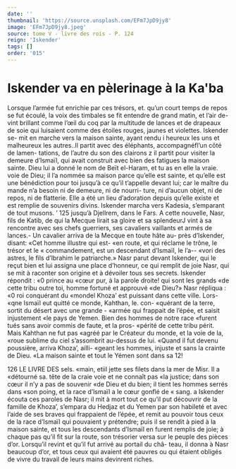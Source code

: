 ```yaml
---
date: ''
thumbnail: 'https://source.unsplash.com/EFm7JpD9jy8'
image: 'EFm7JpD9jy8.jpeg'
source: tome V - livre des rois - P. 124
reign: 'Iskender'
tags: []
order: '015'
---
```


# Iskender va en pèlerinage à la Ka'ba

Lorsque l’armée fut enrichie par ces trésors, et.
qu’un court temps de repos se fut écoulé, la voix des timbales se fit entendre de grand matin, et l’air de-
vint brillant comme l’œil du coq par la multitude de lances et de drapeaux de soie qui luisaient comme des étoiles rouges, jaunes et violettes. Iskender se- mit en marche vers la maison sainte, ayant rendu
i heureux les uns et malheureux les autres..Il partit avec des éléphants, accompagnéfl’un côté de lamen-
tations, de l’autre du son des clairons z il partit pour visiter la demeure d’lsmaïl, qui avait construit avec bien des fatigues la maison sainte. Dieu lui a donné le nom de Beït el-Haram, et tu as en elle la vraie. voie de Dieu; il l’a nommée sa maison parce qu’elle
est sainte, et qu’elle est une bénédiction pour toi jusqu’à ce qu’il t’appelle devant lui; car le maître
du mande n’a besoin ni de demeure, ni de nourri- ture, ni d’aucun objet, ni de repos, ni de flatterie. Elle a été un lieu d’adoration depuis qu’elle existe et
est remplie de souvenirs divins.
Iskender marcha vers Kadesia, s’emparant de tout
musons. ’ 125 jusqu’à Djellrem, dans le Fars. A cette nouvelle,
Nasr, fils de Katib, de qui la Mecque lirait sa gloire et sa splendeurJ vint à sa rencontre avec ses chefs guerriers, ses cavaliers vaillants et armés de lances.- Un cavalier arriva de la Mecque en toute hâte au- près d’lskender, disant: «Cet homme illustre qui est-
«en route, et qui réclame le trône, le trésor et le
« commandement, est un descendant d’Ismaïl, le l’a--
«vori des astres, le fils d’lbrahim le patriarche.»
Nasr parut devant Iskender, qui le reçut bien et lui assigna une place d’honneur, ce qui remplit de joie Nasr, qui se mit à raconter son origine et à dévoiler tous ses secrets. Iskender répondit : «0 prince au «cœur pur, à la parole droite! qui sont les grands «de cette tribu outre toi, homme fortuné et approuvé
«de Dieu?» Nasr répliqua : «0 roi conquérant du «mondel Khoza’ est puissant dans cette ville. Lors- «qne Ismaïl eut quitté ce monde, Kahthan, le. con- «quérant de la terre, sortit du désert avec une grande - «armée qui frappait de l’épée, et saisit injustement
«le pays de Yemen. Bien des hommes de notre race «furent tués sans avoir commis de faute, et la pros- «périté de cette tribu périt. Mais Kahthan ne fut pas «agréé par le Créateur du monde, et la voie de la,
«roue sublime du ciel s’assombrit au-dessus de lui. «Quand il fut devenu poussière, arriva Khoza’, ailli- «geant les hommes, injuste et sans la crainte de Dieu. «La maison sainte et tout le Yémen sont dans sa
12!

126 LE LIVRE DES sels.
«main, etiil jette ses filets dans la mer de Misr. Il a «détourné sa. tête de la craie voie et ne connaît pas
«la justice; dans son cœur il n’y a pas de souvenir
«de Dieu et du bien; il tient les hommes serrés dans «son poing, et la race d’lsmaïl a le cœur gonflé de
« sang. a
Iskender écouta ces paroles de Nasr; il mit à mort tout ce qu’il put découvrir de la famille de Khoza’, s’empara du Hedjaz et du Yemen par son habileté
et avec l’aide de ses braves qui frappaient de l’épée,
et remit au pouvoir tous ceux de la race d’Ismaïl qui pouvaient y prétendre; puis il se rendit à pied à la maison sainte, et tous les descendants d’Ismaïl en furent remplis de joie; à chaque pas qu’il fit sur la route, son trésorier versa sur le peuple des pièces d’or. Lorsqu’il revint et qu’il fut arrivé au portail du châ- teau, il donna à Nasr beaucoup d’or, et tous ceux qui avaient été pauvres ou qui étaient obligés de vivre
du travail de leurs mains devinrent riches.
